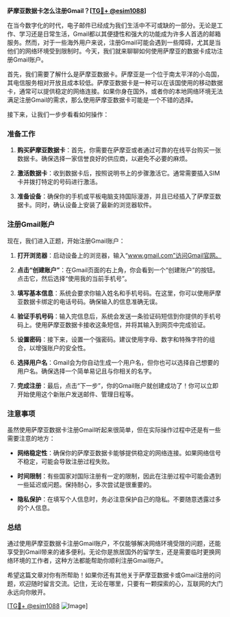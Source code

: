 **萨摩亚数据卡怎么注册Gmail？[[TG💪+ @esim1088](https://t.me/s/esim1088)]**

在当今数字化的时代，电子邮件已经成为我们生活中不可或缺的一部分。无论是工作、学习还是日常生活，Gmail都以其便捷性和强大的功能成为许多人首选的邮箱服务。然而，对于一些海外用户来说，注册Gmail可能会遇到一些障碍，尤其是当他们的网络环境受到限制时。今天，我们就来聊聊如何使用萨摩亚的数据卡成功注册Gmail账户。

首先，我们需要了解什么是萨摩亚数据卡。萨摩亚是一个位于南太平洋的小岛国，其电信服务相对开放且成本较低。萨摩亚数据卡是一种可以在该国使用的移动数据卡，通常可以提供稳定的网络连接。如果你身在国外，或者你的本地网络环境无法满足注册Gmail的需求，那么使用萨摩亚数据卡可能是一个不错的选择。

接下来，让我们一步步看看如何操作：

### 准备工作

1. **购买萨摩亚数据卡**：首先，你需要在萨摩亚或者通过可靠的在线平台购买一张数据卡。确保选择一家信誉良好的供应商，以避免不必要的麻烦。
   
2. **激活数据卡**：收到数据卡后，按照说明书上的步骤激活它。通常需要插入SIM卡并拨打特定的号码进行激活。

3. **准备设备**：确保你的手机或平板电脑支持国际漫游，并且已经插入了萨摩亚数据卡。同时，确认设备上安装了最新的浏览器软件。

### 注册Gmail账户

现在，我们进入正题，开始注册Gmail账户：

1. **打开浏览器**：启动设备上的浏览器，输入“www.gmail.com”访问Gmail官网。

2. **点击“创建账户”**：在Gmail页面的右上角，你会看到一个“创建账户”的按钮。点击它，然后选择“使用我的当前手机号”。

3. **填写基本信息**：系统会要求你输入姓名和手机号码。在这里，你可以使用萨摩亚数据卡绑定的电话号码。确保输入的信息准确无误。

4. **验证手机号码**：输入完信息后，系统会发送一条验证码短信到你提供的手机号码上。使用萨摩亚数据卡接收这条短信，并将其输入到网页中完成验证。

5. **设置密码**：接下来，设置一个强密码。建议使用字母、数字和特殊字符的组合，以增强账户的安全性。

6. **选择用户名**：Gmail会为你自动生成一个用户名，但你也可以选择自己想要的用户名。确保选择一个简单易记且与你相关的名字。

7. **完成注册**：最后，点击“下一步”，你的Gmail账户就创建成功了！你可以立即开始使用这个新账户发送邮件、管理日程等。

### 注意事项

虽然使用萨摩亚数据卡注册Gmail听起来很简单，但在实际操作过程中还是有一些需要注意的地方：

- **网络稳定性**：确保你的萨摩亚数据卡能够提供稳定的网络连接。如果网络信号不稳定，可能会导致注册过程失败。
  
- **时间限制**：有些国家对国际注册有一定的限制，因此在注册过程中可能会遇到一些延迟或问题。保持耐心，多次尝试是很重要的。

- **隐私保护**：在填写个人信息时，务必注意保护自己的隐私。不要随意透露过多的个人信息。

### 总结

通过使用萨摩亚数据卡注册Gmail账户，不仅能够解决网络环境受限的问题，还能享受到Gmail带来的诸多便利。无论你是旅居国外的留学生，还是需要临时更换网络环境的工作者，这种方法都能帮助你顺利注册Gmail账户。

希望这篇文章对你有所帮助！如果你还有其他关于萨摩亚数据卡或Gmail注册的问题，欢迎随时留言交流。记住，无论在哪里，只要有一颗探索的心，互联网的大门永远向你敞开。

[[TG💪+ @esim1088](https://t.me/s/esim1088) ![Image](https://i.postimg.cc/4NQfJmqS/Snipaste-2025-05-13-00-14-12.png)]